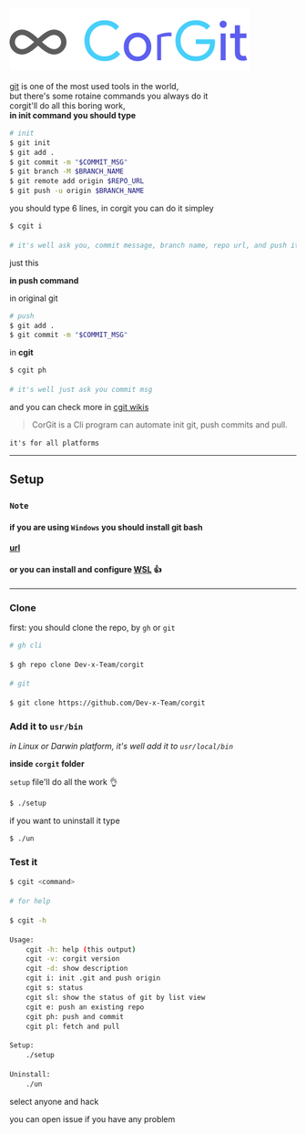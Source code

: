 # [<img src=.github/CG.svg align="center">]()

[git][gitUrl] is one of the most used tools in the world,
<br />
but there's some rotaine commands you always do it
<br />
corgit'll do all this boring work,
<br />
**in init command you should type**

```sh
# init
$ git init
$ git add .
$ git commit -m "$COMMIT_MSG"
$ git branch -M $BRANCH_NAME
$ git remote add origin $REPO_URL
$ git push -u origin $BRANCH_NAME
```

you should type 6 lines, in corgit you can do it simpley

```sh
$ cgit i

# it's well ask you, commit message, branch name, repo url, and push it
```

just this

**in push command**

in original git

```sh
# push
$ git add .
$ git commit -m "$COMMIT_MSG"
```

in **cgit**

```sh
$ cgit ph

# it's well just ask you commit msg
```

and you can check more in [cgit wikis](/wiki)

> CorGit is a Cli program can automate init git, push commits and pull.

`it's for all platforms`

---

## Setup

### **`Note`**
#### if you are using `Windows` you should install git bash

#### [url](https://git-scm.com/download/win)
#### **or you can install and configure [WSL][wslUrl]** 👍

---

### Clone

first: you should clone the repo, by `gh` or `git`

```bash
# gh cli

$ gh repo clone Dev-x-Team/corgit

# git

$ git clone https://github.com/Dev-x-Team/corgit
```

### Add it to `usr/bin`

_in Linux or Darwin platform, it's well add it to `usr/local/bin`_

**inside `corgit` folder**

`setup` file'll do all the work 👌

```bash
$ ./setup
```

if you want to uninstall it type

```bash
$ ./un
```

### Test it

```bash
$ cgit <command>

# for help

$ cgit -h

Usage:
    cgit -h: help (this output)
    cgit -v: corgit version
    cgit -d: show description
    cgit i: init .git and push origin
    cgit s: status
    cgit sl: show the status of git by list view
    cgit e: push an existing repo
    cgit ph: push and commit
    cgit pl: fetch and pull

Setup:
    ./setup

Uninstall:
    ./un
```

select anyone and hack

you can open issue if you have any problem

[wslUrl]: https://docs.microsoft.com/en-us/windows/wsl/
[gitUrl]: https://git-scm.com/

